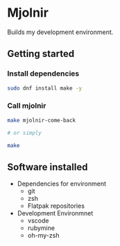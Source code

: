 # Mjolnir

Builds my development environment.

## Getting started
### Install dependencies
```bash
sudo dnf install make -y
```
### Call mjolnir
```bash
make mjolnir-come-back

# or simply

make
```

## Software installed

- Dependencies for environment
  - git 
  - zsh
  - Flatpak repositories
- Development Environmnet
  - vscode
  - rubymine
  - oh-my-zsh